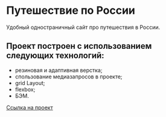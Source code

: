 # Путешествие по России
Удобный одностраничный сайт про путешествия в России.

## Проект построен с использованием следующих технологий:

- резиновая и адаптивная верстка;
- спользование медиазапросов в проекте;
- grid Layout;
- flexbox;
- БЭМ.

[Ссылка на проект](https://leontevsky.github.io/russian-travel/)
